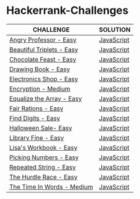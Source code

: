 # Hackerrank-Challenges

|CHALLENGE|SOLUTION|
|---|---|
|[Angry Professor - Easy](https://www.hackerrank.com/challenges/angry-professor/problem)|[JavaScript](https://github.com/vieiramanda11/Hackerrank-Challenges/blob/master/angry-professor.js)|
|[Beautiful Triplets - Easy](https://www.hackerrank.com/challenges/beautiful-triplets/problem)|[JavaScript](https://github.com/vieiramanda11/Hackerrank-Challenges/blob/master/beautiful-triplets.js)|
|[Chocolate Feast - Easy](https://www.hackerrank.com/challenges/chocolate-feast/problem)|[JavaScript](https://github.com/vieiramanda11/Hackerrank-Challenges/blob/master/chocolate-feast.js)|
|[Drawing Book - Easy](https://www.hackerrank.com/challenges/drawing-book/problem)|[JavaScript](https://github.com/vieiramanda11/Hackerrank-Challenges/blob/master/drawing-book.js)| 
|[Electronics Shop - Easy](https://www.hackerrank.com/challenges/electronics-shop/problem)|[JavaScript](https://github.com/vieiramanda11/Hackerrank-Challenges/blob/master/electronics-shop.js)| 
|[Encryption - Medium](https://www.hackerrank.com/challenges/encryption/problem)|[JavaScript](https://github.com/vieiramanda11/Hackerrank-Challenges/blob/master/encryption.js)| 
|[Equalize the Array - Easy](https://www.hackerrank.com/challenges/equality-in-a-array/problem)|[JavaScript](https://github.com/vieiramanda11/Hackerrank-Challenges/blob/master/equalize-the-array.js)|
|[Fair Rations - Easy](https://www.hackerrank.com/challenges/fair-rations/problem)|[JavaScript](https://github.com/vieiramanda11/Hackerrank-Challenges/blob/master/find-digits.js)|
|[Find Digits - Easy](https://www.hackerrank.com/challenges/find-digits/problem)|[JavaScript](https://github.com/vieiramanda11/Hackerrank-Challenges/blob/master/fair-rations.js)|
|[Halloween Sale- Easy](https://www.hackerrank.com/challenges/halloween-sale/problem)|[JavaScript](https://github.com/vieiramanda11/Hackerrank-Challenges/blob/master/halloween-sale.js)|[Ruby](https://github.com/vieiramanda11/Hackerrank-Challenges/blob/master/halloween-sale.rb)|
|[Library Fine - Easy](https://www.hackerrank.com/challenges/library-fine/problem)|[JavaScript](https://github.com/vieiramanda11/Hackerrank-Challenges/blob/master/library-fine.js)|
|[Lisa's Workbook - Easy](https://www.hackerrank.com/challenges/lisa-workbook/problem)|[JavaScript](https://github.com/vieiramanda11/Hackerrank-Challenges/blob/master/lisas-workbook.js)|
|[Picking Numbers - Easy](https://www.hackerrank.com/challenges/picking-numbers/problem)|[JavaScript](https://github.com/vieiramanda11/Hackerrank-Challenges/blob/master/picking-numbers.js)|
|[Repeated String - Easy](https://www.hackerrank.com/challenges/repeated-string/problem)|[JavaScript](https://github.com/vieiramanda11/Hackerrank-Challenges/blob/master/repeated-string.js)|
|[The Hurdle Race - Easy](https://www.hackerrank.com/challenges/the-hurdle-race/problem)|[JavaScript](https://github.com/vieiramanda11/Hackerrank-Challenges/blob/master/the-hurdle-race.js)|
|[The Time In Words - Medium](https://www.hackerrank.com/challenges/the-time-in-words/problem)|[JavaScript](https://github.com/vieiramanda11/Hackerrank-Challenges/blob/master/the-time-in-words.js)|

